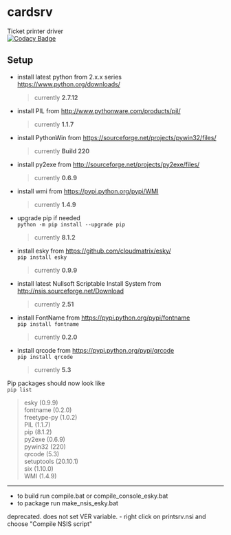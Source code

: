 # cardsrv
Ticket printer driver  
[![Codacy Badge](https://api.codacy.com/project/badge/Grade/fd513dfbfcb645b1ac43bc381b4b5482)](https://www.codacy.com/app/mihkel-putrinsh/cardsrv?utm_source=github.com&amp;utm_medium=referral&amp;utm_content=Piletilevi/cardsrv&amp;utm_campaign=Badge_Grade)


## Setup
- install latest python from 2.x.x series https://www.python.org/downloads/  
  > currently **2.7.12**

- install PIL from http://www.pythonware.com/products/pil/  
  > currently **1.1.7**

- install PythonWin from https://sourceforge.net/projects/pywin32/files/  
  > currently **Build 220**

- install py2exe from http://sourceforge.net/projects/py2exe/files/  
  > currently **0.6.9**

- install wmi from https://pypi.python.org/pypi/WMI  
  > currently **1.4.9**

- upgrade pip if needed  
  `python -m pip install --upgrade pip`
  > currently **8.1.2**

- install esky from https://github.com/cloudmatrix/esky/  
  `pip install esky`
  > currently **0.9.9**

- install latest Nullsoft Scriptable Install System from http://nsis.sourceforge.net/Download  
  > currently **2.51**

- install FontName from https://pypi.python.org/pypi/fontname  
  `pip install fontname`
  > currently **0.2.0**

- install qrcode from https://pypi.python.org/pypi/qrcode  
  `pip install qrcode`
  > currently **5.3**


Pip packages should now look like  
`pip list`
> esky (0.9.9)  
fontname (0.2.0)  
freetype-py (1.0.2)  
PIL (1.1.7)  
pip (8.1.2)  
py2exe (0.6.9)  
pywin32 (220)  
qrcode (5.3)  
setuptools (20.10.1)  
six (1.10.0)  
WMI (1.4.9)  

---

- to build run compile.bat or compile\_console\_esky.bat
- to package run make\_nsis\_esky.bat

deprecated. does not set VER variable. - right click on printsrv.nsi and choose "Compile NSIS script"
